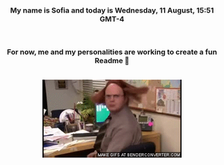 


<div align="center">
<h3 >My name is Sofia and today is Wednesday, 11 August, 15:51 GMT-4</h3><br>
<h3 >For now, me and my personalities are working to create a fun Readme 👋
</h3><br>
<img src='img/dwight.gif' alt='working...'/>
</div>
